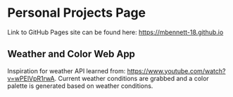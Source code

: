 # Personal Projects Page

Link to GitHub Pages site can be found here: https://mbennett-18.github.io 

## Weather and Color Web App
Inspiration for weather API learned from: https://www.youtube.com/watch?v=wPElVpR1rwA. Current weather conditions are grabbed and a color palette is generated based on weather conditions. 

